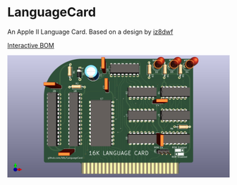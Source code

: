 # LanguageCard
 An Apple II Language Card. Based on a design by [iz8dwf](https://youtu.be/1KPIAoO1dTU)

[Interactive BOM](https://btb.github.io/LanguageCard/bom/)

![image info](LanguageCard.png)
